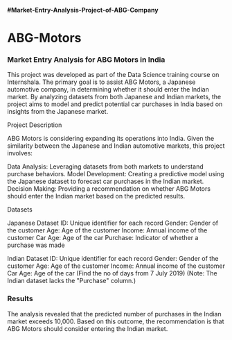 **#Market-Entry-Analysis-Project-of-ABG-Company**
# ABG-Motors
### Market Entry Analysis for ABG Motors in India

This project was developed as part of the Data Science training course on Internshala. The primary goal is to assist ABG Motors, a Japanese automotive company, in determining whether it should enter the Indian market. By analyzing datasets from both Japanese and Indian markets, the project aims to model and predict potential car purchases in India based on insights from the Japanese market.

Project Description

ABG Motors is considering expanding its operations into India. Given the similarity between the Japanese and Indian automotive markets, this project involves:

Data Analysis: Leveraging datasets from both markets to understand purchase behaviors.
Model Development: Creating a predictive model using the Japanese dataset to forecast car purchases in the Indian market.
Decision Making: Providing a recommendation on whether ABG Motors should enter the Indian market based on the predicted results.

Datasets

Japanese Dataset
ID: Unique identifier for each record
Gender: Gender of the customer
Age: Age of the customer
Income: Annual income of the customer
Car Age: Age of the car
Purchase: Indicator of whether a purchase was made

Indian Dataset
ID: Unique identifier for each record
Gender: Gender of the customer
Age: Age of the customer
Income: Annual income of the customer
Car Age: Age of the car (Find the no of days from 7 July 2019)
(Note: The Indian dataset lacks the "Purchase" column.)

### Results

The analysis revealed that the predicted number of purchases in the Indian market exceeds 10,000. Based on this outcome, the recommendation is that ABG Motors should consider entering the Indian market.
